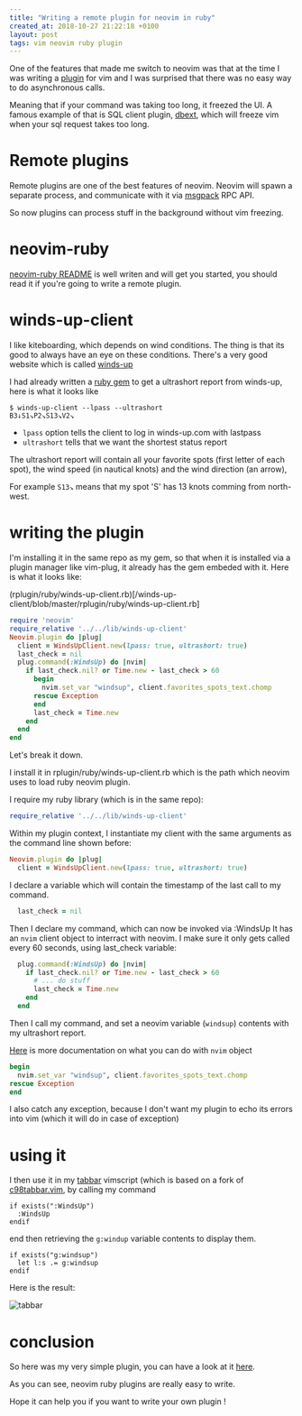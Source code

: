 ```yaml
---
title: "Writing a remote plugin for neovim in ruby"
created_at: 2018-10-27 21:22:18 +0100
layout: post
tags: vim neovim ruby plugin
---
```


One of the features that made me switch to neovim was that
at the time I was writing a [plugin](https://github.com/ensime/ensime-vim) 
for vim and I was surprised that
there was no easy way to do asynchronous calls.

Meaning that if your command was taking too long, it freezed the UI.
A famous example of that is SQL client plugin, 
[dbext](https://github.com/vim-scripts/dbext.vim), which will freeze
vim when your sql request takes too long.

# Remote plugins

Remote plugins are one of the best features of neovim.
Neovim will spawn a separate process, and communicate with it
via [msgpack](https://github.com/msgpack/msgpack/blob/0b8f5ac/spec.md) RPC API.

So now plugins can process stuff in the background without vim freezing.

# neovim-ruby

[neovim-ruby README](https://github.com/neovim/neovim-ruby#neovim-ruby) is
well writen and will get you started, you should read it if you're going
to write a remote plugin.

# winds-up-client

I like kiteboarding, which depends on wind conditions.
The thing is that its good to always have an eye on these conditions.
There's a very good website which is called [winds-up](http://winds-up.com/)

I had already written a [ruby gem](https://rubygems.org/gems/winds-up-client) to get a ultrashort report from winds-up, 
here is what it looks like

```shell
$ winds-up-client --lpass --ultrashort
B3↓S1↘P2↘S13↘V2↘
```

- `lpass` option tells the client to log in winds-up.com with lastpass
- `ultrashort` tells that we want the shortest status report

The ultrashort report will contain all your favorite spots (first letter of each spot),
the wind speed (in nautical knots) and the wind direction (an arrow), 

For example `S13↘` means that my spot 'S' has 13 knots comming from north-west.

# writing the plugin

I'm installing it in the same repo as my gem, so that when
it is installed via a plugin manager like vim-plug,
it already has the gem embeded with it.
Here is what it looks like:

(rplugin/ruby/winds-up-client.rb)[/winds-up-client/blob/master/rplugin/ruby/winds-up-client.rb]
```ruby
require 'neovim'
require_relative '../../lib/winds-up-client'
Neovim.plugin do |plug|
  client = WindsUpClient.new(lpass: true, ultrashort: true)
  last_check = nil
  plug.command(:WindsUp) do |nvim|
    if last_check.nil? or Time.new - last_check > 60 
      begin
        nvim.set_var "windsup", client.favorites_spots_text.chomp
      rescue Exception
      end
      last_check = Time.new
    end
  end
end
```

Let's break it down.

I install it in rplugin/ruby/winds-up-client.rb which is the path which neovim
uses to load ruby neovim plugin.

I require my ruby library (which is in the same repo):

```ruby
require_relative '../../lib/winds-up-client'
```

Within my plugin context, I instantiate my client with 
the same arguments as the command line shown before:

```ruby
Neovim.plugin do |plug|
  client = WindsUpClient.new(lpass: true, ultrashort: true)
```

I declare a variable which will contain the timestamp of the last call to my command.

```ruby
  last_check = nil
```

Then I declare my command, which can now be invoked via :WindsUp
It has an `nvim` client object to interract with neovim.
I make sure it only gets called every 60 seconds, using last_check variable:

```ruby
  plug.command(:WindsUp) do |nvim|
    if last_check.nil? or Time.new - last_check > 60 
      # ... do stuff
      last_check = Time.new
    end
  end
```

Then I call my command, and set a neovim variable (`windsup`) contents 
with my ultrashort report.

[Here](https://www.rubydoc.info/github/neovim/neovim-ruby/master/Neovim/Client) 
is more documentation on what you can do with `nvim` object

```ruby
begin
  nvim.set_var "windsup", client.favorites_spots_text.chomp
rescue Exception
end
```

I also catch any exception, because I don't want my plugin to echo
its errors into vim (which it will do in case of exception)

# using it


I then use it in my [tabbar](https://github.com/yazgoo/vmux-c98tabbar/blob/master/plugin/vmux-c98tabbar.vim#L9) vimscript (which is based on a fork of [c98tabbar.vim](https://github.com/yazgoo/c98tabbar.vim/tree/master/plugin), by calling my command

```vimscript
if exists(":WindsUp")
  :WindsUp
endif
```

end then retrieving the `g:windup` variable contents to display them.

```
if exists("g:windsup")
  let l:s .= g:windsup
endif
```

Here is the result:

![tabbar](../../../images/ruby-wuc-bar.png)


# conclusion

So here was my very simple plugin, you can have a look at it [here](https://github.com/yazgoo/winds-up-client#neovim-plugin).

As you can see, neovim ruby plugins are really easy to write.

Hope it can help you if you want to write your own plugin !
